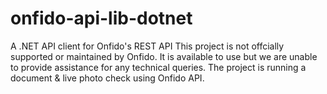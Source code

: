# onfido-api-lib-dotnet
A .NET API client for Onfido's REST API
This project is not offcially supported or maintained by Onfido. It is available to use but we are unable to provide assistance for any technical queries. The project is running a document & live photo check using Onfido API.
